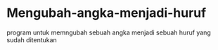 # Mengubah-angka-menjadi-huruf
program untuk memngubah sebuah angka menjadi sebuah huruf yang sudah ditentukan
